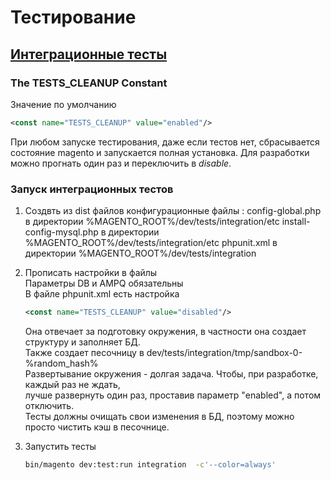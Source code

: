 # Тестирование

## [Интеграционные тесты](http://devdocs.magento.com/guides/v2.0/test/integration/integration_test_execution.html)

### The TESTS\_CLEANUP Constant

Значение по умолчанию

```xml
<const name="TESTS_CLEANUP" value="enabled"/>
```

При любом запуске тестирования, даже если тестов нет, сбрасывается состояние magento и запускается полная установка. Для разработки можно прогнать один раз и переключить в _disable_.

### Запуск интеграционных тестов

1. Создвть из dist файлов конфигурационные файлы :
   config-global.php в директории %MAGENTO\_ROOT%/dev/tests/integration/etc
   install-config-mysql.php в директории %MAGENTO\_ROOT%/dev/tests/integration/etc
   phpunit.xml в директории %MAGENTO\_ROOT%/dev/tests/integration
2. Прописать настройки в файлы  
   Параметры DB и AMPQ обязательны  
   В файле phpunit.xml есть настройка

   ```xml
   <const name="TESTS_CLEANUP" value="disabled"/>
   ```

   Она отвечает за подготовку окружения, в частности она создает структуру и заполняет БД.  
   Также создает песочницу в dev/tests/integration/tmp/sandbox-0-%random\_hash%  
   Развертывание окружения - долгая задача. Чтобы, при разработке, каждый раз не ждать,   
   лучше развернуть один раз, проставив параметр "enabled", а потом отключить.  
   Тесты должны очищать свои изменения в БД, поэтому можно просто чистить кэш в песочнице.

3. Запустить тесты
   ```bash
   bin/magento dev:test:run integration  -c'--color=always'
   ```



